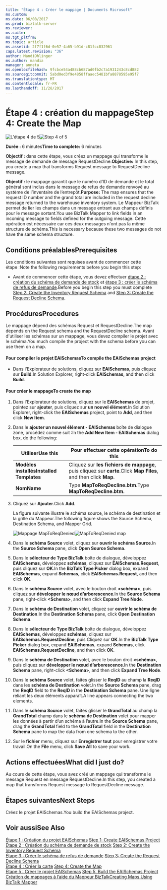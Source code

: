 ```yaml
---
title: "Étape 4 : Créer le mappage | Documents Microsoft"
ms.custom: 
ms.date: 06/08/2017
ms.prod: biztalk-server
ms.reviewer: 
ms.suite: 
ms.tgt_pltfrm: 
ms.topic: article
ms.assetid: 2f7f1f6d-0e57-4a65-b91d-c81fcc832961
caps.latest.revision: "36"
author: MandiOhlinger
ms.author: mandia
manager: anneta
ms.openlocfilehash: 9fcbce54a488cb687ad0fb2c7a1931243c8cd882
ms.sourcegitcommit: 5abd0ed3f9e4858ffaaec5481bfa8878595e95f7
ms.translationtype: MT
ms.contentlocale: fr-FR
ms.lasthandoff: 11/28/2017
---
```

# <a name="step-4-create-the-map"></a><span data-ttu-id="a7edb-102">Étape 4 : création du mappage</span><span class="sxs-lookup"><span data-stu-id="a7edb-102">Step 4: Create the Map</span></span>
<span data-ttu-id="a7edb-103">![L’étape 4 de 5](../core/media/step-4of5.gif "Step_4of5")</span><span class="sxs-lookup"><span data-stu-id="a7edb-103">![Step 4 of 5](../core/media/step-4of5.gif "Step_4of5")</span></span>  
  
 <span data-ttu-id="a7edb-104">**Durée :** 6 minutes</span><span class="sxs-lookup"><span data-stu-id="a7edb-104">**Time to complete:** 6 minutes</span></span>  
  
 <span data-ttu-id="a7edb-105">**Objectif :** dans cette étape, vous créez un mappage qui transforme le message de demande de message RequestDecline.</span><span class="sxs-lookup"><span data-stu-id="a7edb-105">**Objective:** In this step, you create a map that transforms Request message to RequestDecline message.</span></span>  
  
 <span data-ttu-id="a7edb-106">**Objectif :** le mappage garantit que le numéro d’ID de demande et le total général sont inclus dans le message de refus de demande renvoyé au système de l’inventaire de l’entrepôt.</span><span class="sxs-lookup"><span data-stu-id="a7edb-106">**Purpose:** The map ensures that the request ID number and the grand total are included in the request decline message returned to the warehouse inventory system.</span></span> <span data-ttu-id="a7edb-107">Le Mappeur BizTalk permet de lier les champs dans un message entrant aux champs définis pour le message sortant.</span><span class="sxs-lookup"><span data-stu-id="a7edb-107">You use BizTalk Mapper to link fields in an incoming message to fields defined for the outgoing message.</span></span> <span data-ttu-id="a7edb-108">Cette opération est nécessaire car ces deux messages n'ont pas la même structure de schéma.</span><span class="sxs-lookup"><span data-stu-id="a7edb-108">This is necessary because these two messages do not have the same schema structure.</span></span>  
  
## <a name="prerequisites"></a><span data-ttu-id="a7edb-109">Conditions préalables</span><span class="sxs-lookup"><span data-stu-id="a7edb-109">Prerequisites</span></span>  
 <span data-ttu-id="a7edb-110">Les conditions suivantes sont requises avant de commencer cette étape :</span><span class="sxs-lookup"><span data-stu-id="a7edb-110">Note the following requirements before you begin this step:</span></span>  
  
-   <span data-ttu-id="a7edb-111">Avant de commencer cette étape, vous devez effectuer [étape 2 : création du schéma de demande de stock](../core/step-2-create-the-inventory-request-schema.md) et [étape 3 : créer le schéma de refus de demande](../core/step-3-create-the-request-decline-schema.md).</span><span class="sxs-lookup"><span data-stu-id="a7edb-111">Before you begin this step you must complete [Step 2: Create the Inventory Request Schema](../core/step-2-create-the-inventory-request-schema.md) and [Step 3: Create the Request Decline Schema](../core/step-3-create-the-request-decline-schema.md).</span></span>  
  
## <a name="procedures"></a><span data-ttu-id="a7edb-112">Procédures</span><span class="sxs-lookup"><span data-stu-id="a7edb-112">Procedures</span></span>  
 <span data-ttu-id="a7edb-113">Le mappage dépend des schémas Request et RequestDecline.</span><span class="sxs-lookup"><span data-stu-id="a7edb-113">The map depends on the Request schema and the RequestDecline schema.</span></span>  <span data-ttu-id="a7edb-114">Avant d'utiliser les schémas sur un mappage, vous devez compiler le projet avec le schéma.</span><span class="sxs-lookup"><span data-stu-id="a7edb-114">You much compile the project with the schema before you can use them on a map.</span></span>  
  
#### <a name="to-compile-the-eaischemas-project"></a><span data-ttu-id="a7edb-115">Pour compiler le projet EAISchemas</span><span class="sxs-lookup"><span data-stu-id="a7edb-115">To compile the EAISchemas project</span></span>  
  
-   <span data-ttu-id="a7edb-116">Dans l’Explorateur de solutions, cliquez sur **EAISchemas**, puis cliquez sur **Build**.</span><span class="sxs-lookup"><span data-stu-id="a7edb-116">In Solution Explorer, right-click **EAISchemas**, and then click **Build**.</span></span>  
  
#### <a name="to-create-the-map"></a><span data-ttu-id="a7edb-117">Pour créer le mappage</span><span class="sxs-lookup"><span data-stu-id="a7edb-117">To create the map</span></span>  
  
1.  <span data-ttu-id="a7edb-118">Dans l’Explorateur de solutions, cliquez sur le **EAISchemas** de projet, pointez sur **ajouter**, puis cliquez sur **un nouvel élément**.</span><span class="sxs-lookup"><span data-stu-id="a7edb-118">In Solution Explorer, right-click the **EAISchemas** project, point to **Add**, and then click **New Item**.</span></span>  
  
2.  <span data-ttu-id="a7edb-119">Dans le **ajouter un nouvel élément - EAISchemas** boîte de dialogue zone, procédez comme suit :</span><span class="sxs-lookup"><span data-stu-id="a7edb-119">In the **Add New Item - EAISchemas** dialog box, do the following:</span></span>  
  
    |<span data-ttu-id="a7edb-120">Utiliser</span><span class="sxs-lookup"><span data-stu-id="a7edb-120">Use this</span></span>|<span data-ttu-id="a7edb-121">Pour effectuer cette opération</span><span class="sxs-lookup"><span data-stu-id="a7edb-121">To do this</span></span>|  
    |--------------|----------------|  
    |<span data-ttu-id="a7edb-122">**Modèles installés**</span><span class="sxs-lookup"><span data-stu-id="a7edb-122">**Installed Templates**</span></span>|<span data-ttu-id="a7edb-123">Cliquez sur **les fichiers de mappage**, puis cliquez sur **carte**.</span><span class="sxs-lookup"><span data-stu-id="a7edb-123">Click **Map Files**, and then click **Map**.</span></span>|  
    |<span data-ttu-id="a7edb-124">**Nom**</span><span class="sxs-lookup"><span data-stu-id="a7edb-124">**Name**</span></span>|<span data-ttu-id="a7edb-125">Type **MapToReqDecline.btm**.</span><span class="sxs-lookup"><span data-stu-id="a7edb-125">Type **MapToReqDecline.btm**.</span></span>|  
  
3.  <span data-ttu-id="a7edb-126">Cliquez sur **Ajouter**.</span><span class="sxs-lookup"><span data-stu-id="a7edb-126">Click **Add**.</span></span>  
  
     <span data-ttu-id="a7edb-127">La figure suivante illustre le schéma source, le schéma de destination et la grille du Mappeur.</span><span class="sxs-lookup"><span data-stu-id="a7edb-127">The following figure shows the Source Schema, Destination Schema, and Mapper Grid.</span></span>  
  
     <span data-ttu-id="a7edb-128">![Mappage MapToReqDenied](../core/media/tut1-maptoreqden1.jpg "Tut1_MapToReqDen1")</span><span class="sxs-lookup"><span data-stu-id="a7edb-128">![MapToReqDenied map](../core/media/tut1-maptoreqden1.jpg "Tut1_MapToReqDen1")</span></span>  
  
4.  <span data-ttu-id="a7edb-129">Dans le **schéma Source** volet, cliquez sur **ouvrir le schéma Source**.</span><span class="sxs-lookup"><span data-stu-id="a7edb-129">In the **Source Schema** pane, click **Open Source Schema**.</span></span>  
  
5.  <span data-ttu-id="a7edb-130">Dans le **sélecteur de Type BizTalk** boîte de dialogue, développez **EAISchemas**, développez **schémas**, cliquez sur **EAISchemas.Request**, puis cliquez sur  **OK**.</span><span class="sxs-lookup"><span data-stu-id="a7edb-130">In the **BizTalk Type Picker** dialog box, expand **EAISchemas**, expand **Schemas**, click **EAISchemas.Request**, and then click **OK**.</span></span>  
  
6.  <span data-ttu-id="a7edb-131">Dans le **schéma Source** volet, avec le bouton droit  **\<schéma\>**, puis cliquez sur **développer le nœud d’arborescence**.</span><span class="sxs-lookup"><span data-stu-id="a7edb-131">In the **Source Schema** pane, right-click **\<Schema\>**, and then click **Expand Tree Node**.</span></span>  
  
7.  <span data-ttu-id="a7edb-132">Dans le **schéma de Destination** volet, cliquez sur **ouvrir le schéma de Destination**.</span><span class="sxs-lookup"><span data-stu-id="a7edb-132">In the **Destination Schema** pane, click **Open Destination Schema**.</span></span>  
  
8.  <span data-ttu-id="a7edb-133">Dans le **sélecteur de Type BizTalk** boîte de dialogue, développez **EAISchemas**, développez **schémas**, cliquez sur **EAISchemas.RequestDecline**, puis Cliquez sur **OK**.</span><span class="sxs-lookup"><span data-stu-id="a7edb-133">In the **BizTalk Type Picker** dialog box, expand **EAISchemas**, expand **Schemas**, click **EAISchemas.RequestDecline**, and then click **OK**.</span></span>  
  
9. <span data-ttu-id="a7edb-134">Dans le **schéma de Destination** volet, avec le bouton droit  **\<schéma\>**, puis cliquez sur **développer le nœud d’arborescence**.</span><span class="sxs-lookup"><span data-stu-id="a7edb-134">In the **Destination Schema** pane, right-click **\<Schema\>**, and then click **Expand Tree Node**.</span></span>  
  
10. <span data-ttu-id="a7edb-135">Dans le **schéma Source** volet, faites glisser le **ReqID** au champ la **ReqID** dans les **schéma de Destination** volet.</span><span class="sxs-lookup"><span data-stu-id="a7edb-135">In the **Source Schema** pane, drag the **ReqID** field to the **ReqID** in the **Destination Schema** pane.</span></span> <span data-ttu-id="a7edb-136">Une ligne reliant les deux éléments apparaît.</span><span class="sxs-lookup"><span data-stu-id="a7edb-136">A line appears connecting the two elements.</span></span>  
  
11. <span data-ttu-id="a7edb-137">Dans le **schéma Source** volet, faites glisser le **GrandTotal** au champ la **GrandTotal** champ dans le **schéma de Destination** volet pour mapper les données à partir d’un schéma à l’autre.</span><span class="sxs-lookup"><span data-stu-id="a7edb-137">In the **Source Schema** pane, drag the **GrandTotal** field to the **GrandTotal** field in the **Destination Schema** pane to map the data from one schema to the other.</span></span>  
  
12. <span data-ttu-id="a7edb-138">Sur le **fichier** menu, cliquez sur **Enregistrer tout** pour enregistrer votre travail.</span><span class="sxs-lookup"><span data-stu-id="a7edb-138">On the **File** menu, click **Save All** to save your work.</span></span>  
  
## <a name="what-did-i-just-do"></a><span data-ttu-id="a7edb-139">Actions effectuées</span><span class="sxs-lookup"><span data-stu-id="a7edb-139">What did I just do?</span></span>  
 <span data-ttu-id="a7edb-140">Au cours de cette étape, vous avez créé un mappage qui transforme le message Request en message RequestDecline.</span><span class="sxs-lookup"><span data-stu-id="a7edb-140">In this step, you created a map that transforms Request message to RequestDecline message.</span></span>  
  
## <a name="next-steps"></a><span data-ttu-id="a7edb-141">Étapes suivantes</span><span class="sxs-lookup"><span data-stu-id="a7edb-141">Next Steps</span></span>  
 <span data-ttu-id="a7edb-142">Créez le projet EAISchemas.</span><span class="sxs-lookup"><span data-stu-id="a7edb-142">You build the EAISchemas project.</span></span>  
  
## <a name="see-also"></a><span data-ttu-id="a7edb-143">Voir aussi</span><span class="sxs-lookup"><span data-stu-id="a7edb-143">See Also</span></span>  
 <span data-ttu-id="a7edb-144">[Étape 1 : Création du projet EAISchemas](../core/step-1-create-eaischemas-project.md) </span><span class="sxs-lookup"><span data-stu-id="a7edb-144">[Step 1: Create EAISchemas Project](../core/step-1-create-eaischemas-project.md) </span></span>  
 <span data-ttu-id="a7edb-145">[Étape 2 : Création du schéma de demande de stock](../core/step-2-create-the-inventory-request-schema.md) </span><span class="sxs-lookup"><span data-stu-id="a7edb-145">[Step 2: Create the Inventory Request Schema](../core/step-2-create-the-inventory-request-schema.md) </span></span>  
 <span data-ttu-id="a7edb-146">[Étape 3 : Créer le schéma de refus de demande](../core/step-3-create-the-request-decline-schema.md) </span><span class="sxs-lookup"><span data-stu-id="a7edb-146">[Step 3: Create the Request Decline Schema](../core/step-3-create-the-request-decline-schema.md) </span></span>  
 <span data-ttu-id="a7edb-147">[Étape 4 : Créer la carte](../core/step-4-create-the-map.md) </span><span class="sxs-lookup"><span data-stu-id="a7edb-147">[Step 4: Create the Map](../core/step-4-create-the-map.md) </span></span>  
 <span data-ttu-id="a7edb-148">[Étape 5 : Créer le projet EAISchemas](../core/step-5-build-the-eaischemas-project.md) </span><span class="sxs-lookup"><span data-stu-id="a7edb-148">[Step 5: Build the EAISchemas Project](../core/step-5-build-the-eaischemas-project.md) </span></span>  
 [<span data-ttu-id="a7edb-149">Création de mappages à l’aide du Mappeur BizTalk</span><span class="sxs-lookup"><span data-stu-id="a7edb-149">Creating Maps Using BizTalk Mapper</span></span>](../core/creating-maps-using-biztalk-mapper.md)